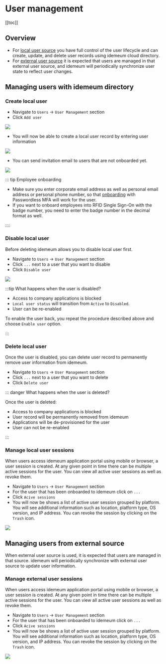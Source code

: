 # User management

[[toc]]

## Overview
* For [local user source](./integration-with-hr-system.html#local-user-source) you have full control of the user lifecycle and can create, update, and delete user records using idemeum cloud directory.
* For [external user source](./integration-with-hr-system.html#external-user-source) it is expected that users are managed in that external user source, and idemeum will periodically synchronize user state to reflect user changes. 

## Managing users with idemeum directory

### Create local user

* Navigate to `Users` -> `User Management` section
* Click `Add user`

![](./images/core-platform/create-local-user.png)

* You will now be able to create a local user record by entering user information

![](./images/core-platform/local-user-details.png)

* You can send invitation email to users that are not onboarded yet.

![](./images/core-platform/local-user-invitation.png)

::: tip Employee onboarding

* Make sure you enter corporate email address as well as personal email address or personal phone number, so that [onboarding](./employee-onboarding.html) with Passwordless MFA will work for the user. 
* If you want to onboard employees into RFID Single Sign-On with the badge number, you need to enter the badge number in the decimal format as well.

::::

### Disable local user
Before deleting idemeum allows you to disable local user first. 

* Navigate to `Users` -> `User Management` section
* Click `...` next to a user that you want to disable
* Click `Disable user`

![](./images/core-platform/disable-local-user.png)

:::tip What happens when the user is disabled?

* Access to company applications is blocked
* `Local user status` will transition from `Active` to `Disabled`.
* User can be re-enabled

To enable the user back, you repeat the procedure described above and choose `Enable user` option. 

:::

### Delete local user

Once the user is disabled, you can delete user record to permanently remove user information from idemeum. 

* Navigate to `Users` -> `User Management` section
* Click `...` next to a user that you want to delete
* Click `Delete user`

::: danger What happens when the user is deleted?

Once the user is deleted:

* Access to company applications is blocked
* User record will be permanently removed from idemeum
* Applications will be de-provisioned for the user
* User can not be re-enabled

:::

### Manage local user sessions

When users access idemeum application portal using mobile or browser, a user session is created. At any given point in time there can be multiple active sessions for the user. You can view all active user sessions as well as revoke them. 

* Navigate to `Users` -> `User Management` section
* For the user that has been onboarded to idemeum click on `...`
* Click `Acive sessions`
* You will now be shows a list of active user session grouped by platform. You will see additional information such as location, platform type, OS version, and IP address. You can revoke the session by clicking on the `Trash` icon.

![](./images/core-platform/active-sessions.png)

## Managing users from external source

When external user source is used, it is expected that users are managed in that source. idemeum will periodically synchronize with external user source to update user information.

### Manage external user sessions

When users access idemeum application portal using mobile or browser, a user session is created. At any given point in time there can be multiple active sessions for the user. You can view all active user sessions as well as revoke them. 

* Navigate to `Users` -> `User Management` section
* For the user that has been onboarded to idemeum click on `...`
* Click `Acive sessions`
* You will now be shows a list of active user session grouped by platform. You will see additional information such as location, platform type, OS version, and IP address. You can revoke the session by clicking on the `Trash` icon.

![](./images/active-sessions.png)
